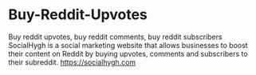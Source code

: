 # Buy-Reddit-Upvotes
Buy reddit upvotes, buy reddit comments, buy reddit subscribers
SocialHygh is a social marketing website that allows businesses to boost their content on Reddit by buying upvotes, comments and subscribers to their subreddit.
https://socialhygh.com
